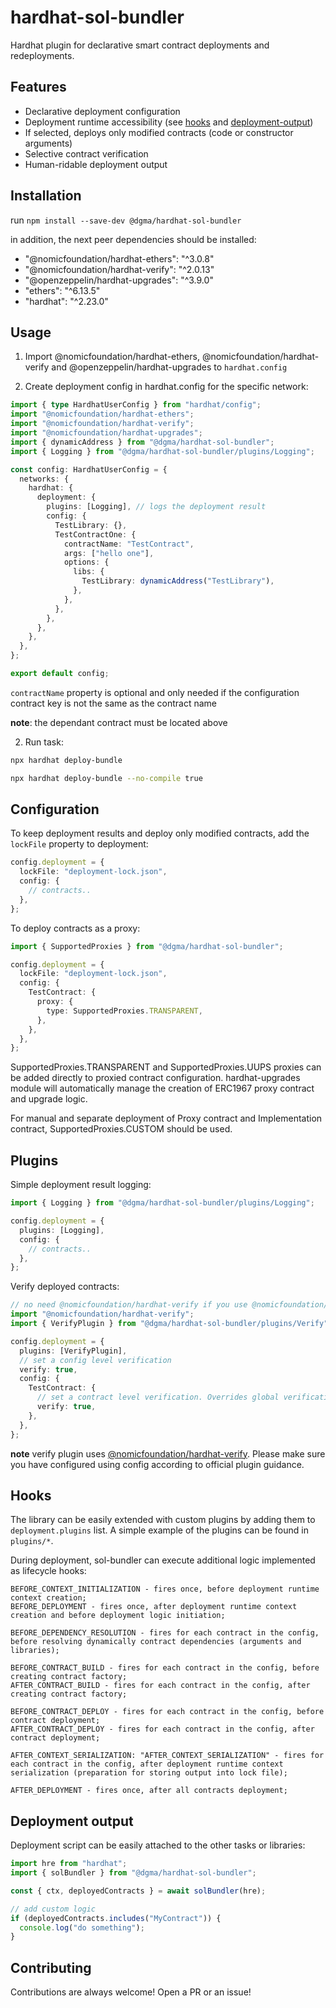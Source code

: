 # hardhat-sol-bundler

Hardhat plugin for declarative smart contract deployments and redeployments.

## Features

- Declarative deployment configuration
- Deployment runtime accessibility (see [hooks](#hooks) and [deployment-output](#deployment-output))
- If selected, deploys only modified contracts (code or constructor arguments)
- Selective contract verification
- Human-ridable deployment output

## Installation

run `npm install --save-dev @dgma/hardhat-sol-bundler`

in addition, the next peer dependencies should be installed:

- "@nomicfoundation/hardhat-ethers": "^3.0.8"
- "@nomicfoundation/hardhat-verify": "^2.0.13"
- "@openzeppelin/hardhat-upgrades": "^3.9.0"
- "ethers": "^6.13.5"
- "hardhat": "^2.23.0"

## Usage

1. Import @nomicfoundation/hardhat-ethers, @nomicfoundation/hardhat-verify and @openzeppelin/hardhat-upgrades to `hardhat.config`

2. Create deployment config in hardhat.config for the specific network:

```ts
import { type HardhatUserConfig } from "hardhat/config";
import "@nomicfoundation/hardhat-ethers";
import "@nomicfoundation/hardhat-verify";
import "@nomicfoundation/hardhat-upgrades";
import { dynamicAddress } from "@dgma/hardhat-sol-bundler";
import { Logging } from "@dgma/hardhat-sol-bundler/plugins/Logging";

const config: HardhatUserConfig = {
  networks: {
    hardhat: {
      deployment: {
        plugins: [Logging], // logs the deployment result
        config: {
          TestLibrary: {},
          TestContractOne: {
            contractName: "TestContract",
            args: ["hello one"],
            options: {
              libs: {
                TestLibrary: dynamicAddress("TestLibrary"),
              },
            },
          },
        },
      },
    },
  },
};

export default config;
```

`contractName` property is optional and only needed if the configuration contract key is not the same as the contract name

**note**: the dependant contract must be located above

2. Run task:

```sh
npx hardhat deploy-bundle
```

```sh
npx hardhat deploy-bundle --no-compile true
```

## Configuration

To keep deployment results and deploy only modified contracts, add the `lockFile` property to deployment:

```ts
config.deployment = {
  lockFile: "deployment-lock.json",
  config: {
    // contracts..
  },
};
```

To deploy contracts as a proxy:

```ts
import { SupportedProxies } from "@dgma/hardhat-sol-bundler";

config.deployment = {
  lockFile: "deployment-lock.json",
  config: {
    TestContract: {
      proxy: {
        type: SupportedProxies.TRANSPARENT,
      },
    },
  },
};
```

SupportedProxies.TRANSPARENT and SupportedProxies.UUPS proxies can be added directly to proxied contract configuration.
hardhat-upgrades module will automatically manage the creation of ERC1967 proxy contract and upgrade logic.

For manual and separate deployment of Proxy contract and Implementation contract, SupportedProxies.CUSTOM should be used.

## Plugins

Simple deployment result logging:

```ts
import { Logging } from "@dgma/hardhat-sol-bundler/plugins/Logging";

config.deployment = {
  plugins: [Logging],
  config: {
    // contracts..
  },
};
```

Verify deployed contracts:

```ts
// no need @nomicfoundation/hardhat-verify if you use @nomicfoundation/hardhat-toolbox
import "@nomicfoundation/hardhat-verify";
import { VerifyPlugin } from "@dgma/hardhat-sol-bundler/plugins/Verify";

config.deployment = {
  plugins: [VerifyPlugin],
  // set a config level verification
  verify: true,
  config: {
    TestContract: {
      // set a contract level verification. Overrides global verification
      verify: true,
    },
  },
};
```

**note** verify plugin uses [@nomicfoundation/hardhat-verify](https://www.npmjs.com/package/@nomicfoundation/hardhat-verify). Please make sure you have configured using config according to official plugin guidance.

## Hooks

The library can be easily extended with custom plugins by adding them to `deployment.plugins` list. A simple example of the plugins can be found in `plugins/*`.

During deployment, sol-bundler can execute additional logic implemented as lifecycle hooks:

```
BEFORE_CONTEXT_INITIALIZATION - fires once, before deployment runtime context creation;
BEFORE_DEPLOYMENT - fires once, after deployment runtime context creation and before deployment logic initiation;

BEFORE_DEPENDENCY_RESOLUTION - fires for each contract in the config, before resolving dynamically contract dependencies (arguments and libraries);

BEFORE_CONTRACT_BUILD - fires for each contract in the config, before creating contract factory;
AFTER_CONTRACT_BUILD - fires for each contract in the config, after creating contract factory;

BEFORE_CONTRACT_DEPLOY - fires for each contract in the config, before contract deployment;
AFTER_CONTRACT_DEPLOY - fires for each contract in the config, after contract deployment;

AFTER_CONTEXT_SERIALIZATION: "AFTER_CONTEXT_SERIALIZATION" - fires for each contract in the config, after deployment runtime context serialization (preparation for storing output into lock file);

AFTER_DEPLOYMENT - fires once, after all contracts deployment;
```

## Deployment output

Deployment script can be easily attached to the other tasks or libraries:

```ts
import hre from "hardhat";
import { solBundler } from "@dgma/hardhat-sol-bundler";

const { ctx, deployedContracts } = await solBundler(hre);

// add custom logic
if (deployedContracts.includes("MyContract")) {
  console.log("do something");
}
```

## Contributing

Contributions are always welcome! Open a PR or an issue!
